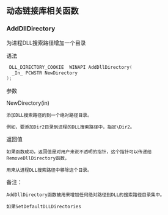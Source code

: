 ## 动态链接库相关函数

### AddDllDirectory

为进程DLL搜索路径增加一个目录

语法
``` C++
 DLL_DIRECTORY_COOKIE  WINAPI AddDllDirectory(
  _In_ PCWSTR NewDirectory
);
```

参数

NewDirectory(in)

    添加DLL搜索路径的到一个绝对路径目录。
    
    例如，要添加Dir2目录到进程的DLL搜索路径中，指定\Dir2。
    
返回值

    如果函数成功，返回值是对用户来说不透明的指针，这个指针可以传递给RemoveDllDirectory函数，
    
    用来从进程DLL搜索路径中移除这个目录。

备注：

    AddDllDirectory函数被用来增加任何绝对路径到DLL的搜索路径目录集中。
    
    如果SetDefaultDLLDirectories
    
##
  
















